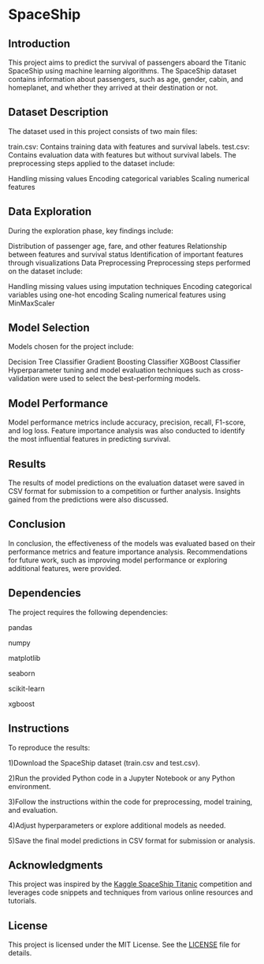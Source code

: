 # SpaceShip

## Introduction
This project aims to predict the survival of passengers aboard the Titanic SpaceShip using machine learning algorithms. The SpaceShip dataset contains information about passengers, such as age, gender, cabin, and homeplanet, and whether they arrived at their destination or not.

## Dataset Description
The dataset used in this project consists of two main files:

train.csv: Contains training data with features and survival labels.
test.csv: Contains evaluation data with features but without survival labels.
The preprocessing steps applied to the dataset include:

Handling missing values
Encoding categorical variables
Scaling numerical features


## Data Exploration
During the exploration phase, key findings include:

Distribution of passenger age, fare, and other features
Relationship between features and survival status
Identification of important features through visualizations
Data Preprocessing
Preprocessing steps performed on the dataset include:

Handling missing values using imputation techniques
Encoding categorical variables using one-hot encoding
Scaling numerical features using MinMaxScaler


## Model Selection
Models chosen for the project include:

Decision Tree Classifier
Gradient Boosting Classifier
XGBoost Classifier
Hyperparameter tuning and model evaluation techniques such as cross-validation were used to select the best-performing models.

## Model Performance
Model performance metrics include accuracy, precision, recall, F1-score, and log loss. Feature importance analysis was also conducted to identify the most influential features in predicting survival.

## Results
The results of model predictions on the evaluation dataset were saved in CSV format for submission to a competition or further analysis. Insights gained from the predictions were also discussed.

## Conclusion
In conclusion, the effectiveness of the models was evaluated based on their performance metrics and feature importance analysis. Recommendations for future work, such as improving model performance or exploring additional features, were provided.

## Dependencies
The project requires the following dependencies:

pandas


numpy


matplotlib


seaborn


scikit-learn


xgboost


## Instructions
To reproduce the results:


1)Download the SpaceShip dataset (train.csv and test.csv).


2)Run the provided Python code in a Jupyter Notebook or any Python environment.


3)Follow the instructions within the code for preprocessing, model training, and evaluation.


4)Adjust hyperparameters or explore additional models as needed.


5)Save the final model predictions in CSV format for submission or analysis.


## Acknowledgments
This project was inspired by the [Kaggle SpaceShip Titanic](https://www.kaggle.com/competitions/spaceship-titanic/overview) competition and leverages code snippets and techniques from various online resources and tutorials.

## License
This project is licensed under the MIT License. See the [LICENSE](LICENSE) file for details.
